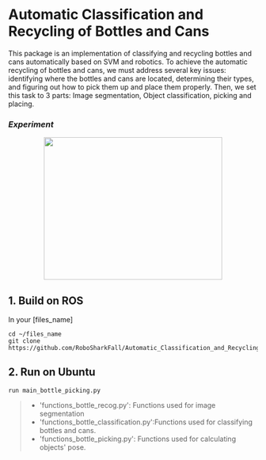 # Automatic Classification and Recycling of Bottles and Cans
This package is an implementation of classifying and recycling bottles and cans automatically based on SVM and robotics. To achieve the automatic recycling of bottles and cans, we must address several key issues: identifying where the bottles and cans are located, determining their types, and figuring out how to pick them up and place them properly. Then, we set this task to 3 parts: Image segmentation, Object classification, picking and placing.

### *Experiment* 
<p align = "center">
<img src="GIF/project_order_2.gif" width="360" height="288"> 
</p>

## 1. Build on ROS
In your [files_name]

```
cd ~/files_name
git clone https://github.com/RoboSharkFall/Automatic_Classification_and_Recycling_of_Bottles_and_Cans.git
```

## 2. Run on Ubuntu
```
run main_bottle_picking.py
```

> * 'functions_bottle_recog.py': Functions used for image segmentation
> * 'functions_bottle_classification.py':Functions used for classifying bottles and cans.
> * 'functions_bottle_picking.py': Functions used for calculating objects' pose.


